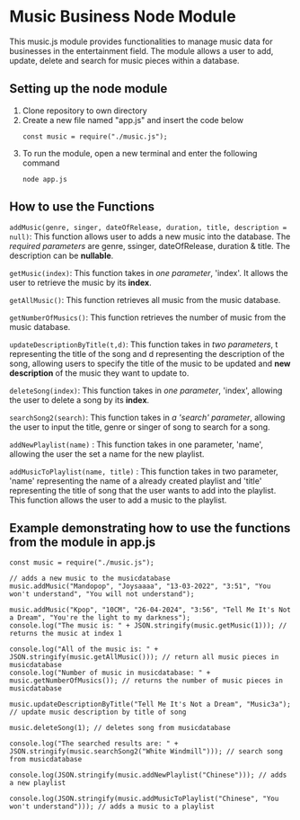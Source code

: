# Music Business Node Module
This music.js module provides functionalities to manage music data for businesses in the entertainment field.
The module allows a user to add, update, delete and search for music pieces within a database.

## Setting up the node module
1)  Clone repository to own directory
2)  Create a new file named "app.js" and insert the code below
    ```
    const music = require("./music.js");
    ```
3) To run the module, open a new terminal and enter the following command 
    ```
    node app.js
    ```


## How to use the Functions
`addMusic(genre, singer, dateOfRelease, duration, title, description = null)`: This function allows user to
adds a new music into the database. The *required parameters* are genre, ssinger, dateOfRelease, duration & title. 
The description can be **nullable**.

`getMusic(index)`: This function takes in *one parameter*, 'index'. It allows the user to retrieve the music by its **index**.

`getAllMusic()`: This function retrieves all music from the music database.

`getNumberOfMusics()`: This function retrieves the number of music from the music database.

`updateDescriptionByTitle(t,d)`: This function takes in *two parameters*, t representing the title of the song and d representing the description of the song, allowing users to specify the title of the music to be updated and **new description** of the music they want to update to. 

`deleteSong(index)`: This function takes in *one parameter*, 'index', allowing the user to delete a song by its **index**.

`searchSong2(search)`: This function takes in *a 'search' parameter*, allowing the user to input the title, genre or singer of song to search for a song.

`addNewPlaylist(name)` : This function takes in one parameter, 'name', allowing the user the set a name for the new playlist.

`addMusicToPlaylist(name, title)` : This function takes in two parameter, 'name' representing the name of a already created playlist and 
'title' representing the title of song that the user wants to add into the playlist. This function allows the user to add a music to the playlist.

## Example demonstrating how to use the functions from the module in app.js

```
const music = require("./music.js"); 

// adds a new music to the musicdatabase
music.addMusic("Mandopop", "Joysaaaa", "13-03-2022", "3:51", "You won't understand", "You will not understand");

music.addMusic("Kpop", "10CM", "26-04-2024", "3:56", "Tell Me It's Not a Dream", "You're the light to my darkness");
console.log("The music is: " + JSON.stringify(music.getMusic(1))); // returns the music at index 1

console.log("All of the music is: " + JSON.stringify(music.getAllMusic())); // return all music pieces in musicdatabase
console.log("Number of music in musicdatabase: " + music.getNumberOfMusics()); // returns the number of music pieces in musicdatabase

music.updateDescriptionByTitle("Tell Me It's Not a Dream", "Music3a"); // update music description by title of song

music.deleteSong(1); // deletes song from musicdatabase

console.log("The searched results are: " + JSON.stringify(music.searchSong2("White Windmill"))); // search song from musicdatabase

console.log(JSON.stringify(music.addNewPlaylist("Chinese"))); // adds a new playlist

console.log(JSON.stringify(music.addMusicToPlaylist("Chinese", "You won't understand"))); // adds a music to a playlist

```



